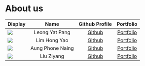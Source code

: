 # About us
Display |       Name       | Github Profile | Portfolio 
--------|:----------------:|:--------------:|:---------:
![](https://via.placeholder.com/100.png?text=Photo) |  Leong Yat Pang  | [Github](https://github.com/YatPang) | [Portfolio](docs/team/leongyatpang.md)
![](https://via.placeholder.com/100.png?text=Photo) |   Lim Hong Yao   | [Github](http://github.com/LimHongYao) | [Portfolio](docs/team/limhongyao.md)
![](https://via.placeholder.com/100.png?text=Photo) | Aung Phone Naing | [Github](https://github.com/Aung-Phone-Naing) | [Portfolio](docs/team/aungphonenaing.md)
![](https://via.placeholder.com/100.png?text=Photo) |    Liu Ziyang    | [Github](https://github.com/liuziyang020319) | [Portfolio](docs/team/liuziyang.md)

